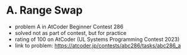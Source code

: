 # A. Range Swap

* problem A in AtCoder Beginner Contest 286
* solved not as part of contest, but for practice
* rating of 100 on AtCoder (UL Systems Programming Contest 2023)
* link to problem: https://atcoder.jp/contests/abc286/tasks/abc286_a